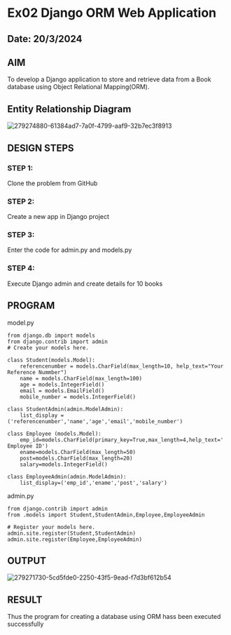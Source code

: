 # Ex02 Django ORM Web Application
## Date: 20/3/2024

## AIM
To develop a Django application to store and retrieve data from a Book database using Object Relational Mapping(ORM).

## Entity Relationship Diagram

![279274880-61384ad7-7a0f-4799-aaf9-32b7ec3f8913](https://github.com/Naveen1825/ORM/assets/138969868/32b7d99e-27ee-4e96-b30f-eb7691a184fc)

## DESIGN STEPS

### STEP 1:
Clone the problem from GitHub

### STEP 2:
Create a new app in Django project

### STEP 3:
Enter the code for admin.py and models.py

### STEP 4:
Execute Django admin and create details for 10 books

## PROGRAM

model.py
```
from django.db import models
from django.contrib import admin
# Create your models here.

class Student(models.Model):
    referencenumber = models.CharField(max_length=10, help_text="Your Reference Nummber")
    name = models.CharField(max_length=100)
    age = models.IntegerField()
    email = models.EmailField()
    mobile_number = models.IntegerField()
    
class StudentAdmin(admin.ModelAdmin):
    list_display = ('referencenumber','name','age','email','mobile_number')

class Employee (models.Model):
    emp_id=models.CharField(primary_key=True,max_length=4,help_text=' Employee ID')
    ename=models.CharField(max_length=50)
    post=models.CharField(max_length=20)
    salary=models.IntegerField()

class EmployeeAdmin(admin.ModelAdmin):
    list_display=('emp_id','ename','post','salary')
```

admin.py
```
from django.contrib import admin
from .models import Student,StudentAdmin,Employee,EmployeeAdmin

# Register your models here.
admin.site.register(Student,StudentAdmin)
admin.site.register(Employee,EmployeeAdmin)
```

## OUTPUT
![279271730-5cd5fde0-2250-43f5-9ead-f7d3bf612b54](https://github.com/Naveen1825/ORM/assets/138969868/0845dd2c-8be4-4434-91a4-650a2c7761a4)

## RESULT
Thus the program for creating a database using ORM hass been executed successfully
